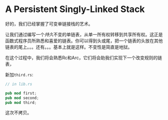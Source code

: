 # A Persistent Singly-Linked Stack

好的，我们已经掌握了可变单链接栈的艺术。

让我们通过编写一个*持久*不变的单链表，从单一所有权转移到共享所有权。这正是函数式程序员所熟悉和喜爱的链表。你可以得到头或尾，把一个链表的头放在其他链表的尾上。。。还有。。。基本上就是这样。不变性是简直是地狱。

在这个过程中，我们将会熟悉Rc和Arc，它们将会助我们实现下一个改变规则的链表，

新加`third.rs`:

```rust ,ignore
// in lib.rs

pub mod first;
pub mod second;
pub mod third;
```

这次不拷贝。

